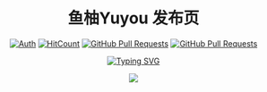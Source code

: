 <div align="center">

<h1>鱼柚Yuyou 发布页</h1>

[![Auth](https://img.shields.io/badge/Auth-Yuyou-ff69b4)](https://github.com/yuyouplus)
[![HitCount](https://views.whatilearened.today/views/github/yuyouplus/yuyouplus.github.io.svg)](https://github.com/yuyouplus/yuyouplus.github.io)
[![GitHub Pull Requests](https://img.shields.io/github/issues-pr/yuyouplus/yuyouplus.github.io)](https://github.com/yuyouplus/yuyouplus.github.io/pulls)
[![GitHub Pull Requests](https://img.shields.io/github/stars/yuyouplus/yuyouplus.github.io?logo=Undertale)](https://github.com/yuyouplus/yuyouplus.github.io/stargazers)


<a href="https://git.io/typing-svg"><img src="https://readme-typing-svg.demolab.com?font=Fira+Code&weight=800&pause=3000&color=000000&width=435&lines=%E2%9D%A4+Hi!+%E8%BF%99%E9%87%8C%E6%98%AF%E9%B1%BC%E6%9F%9A%E7%9A%84%E5%8F%91%E5%B8%83%E9%A1%B5%2C+%E6%94%B6%E8%97%8F%E9%98%B2%E8%BF%B7%E8%B7%AF!+%E2%9D%A4+" alt="Typing SVG" /></a>

<img src="https://v2.jinrishici.com/one.svg?font-size=16&spacing=2&color=Black">

</div>
